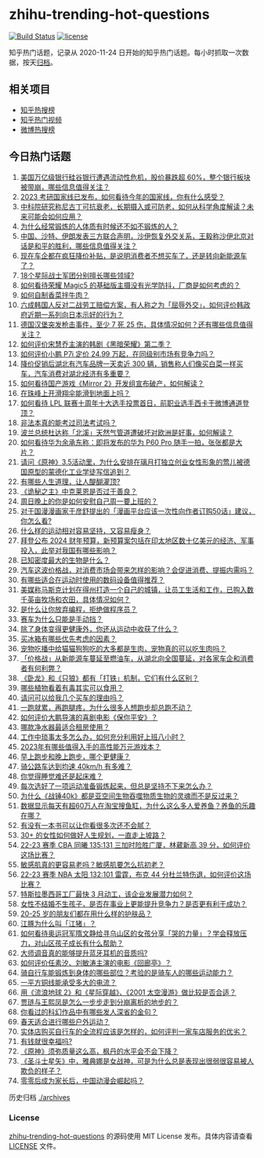 # zhihu-trending-hot-questions

[![Build Status](https://github.com/justjavac/zhihu-trending-hot-questions/workflows/ci/badge.svg?branch=master)](https://github.com/justjavac/zhihu-trending-hot-questions/actions)
[![license](https://img.shields.io/github/license/justjavac/zhihu-trending-hot-questions)](https://github.com/justjavac/zhihu-trending-hot-questions/blob/master/LICENSE)

知乎热门话题，记录从 2020-11-24
日开始的知乎热门话题。每小时抓取一次数据，按天[归档](./archives)。

## 相关项目

- [知乎热搜榜](https://github.com/justjavac/zhihu-trending-top-search)
- [知乎热门视频](https://github.com/justjavac/zhihu-trending-hot-video)
- [微博热搜榜](https://github.com/justjavac/weibo-trending-hot-search)

## 今日热门话题

<!-- BEGIN -->
<!-- 最后更新时间 Sat Mar 11 2023 04:18:31 GMT+0800 (China Standard Time) -->

1. [美国万亿级银行硅谷银行遭遇流动性危机，股价暴跌超 60%，整个银行板块被带崩，哪些信息值得关注？](https://www.zhihu.com/question/588652324)
1. [2023 考研国家线已发布，如何看待今年的国家线，你有什么感受？](https://www.zhihu.com/question/588758457)
1. [中科院研究称尼古丁可抗衰老，长期摄入或可防老，如何从科学角度解读？未来可能会如何应用？](https://www.zhihu.com/question/588644853)
1. [为什么经常锻炼的人体质有时候还不如不锻炼的人？](https://www.zhihu.com/question/587230882)
1. [中国、沙特、伊朗发表三方联合声明，沙伊恢复外交关系，王毅称沙伊北京对话是和平的胜利，哪些信息值得关注？](https://www.zhihu.com/question/588801449)
1. [现在车企都在疯狂降价补贴，是说明消费者不想买车了，还是转向新能源车了？](https://www.zhihu.com/question/588534963)
1. [18个星际战士军团分别擅长哪些领域?](https://www.zhihu.com/question/424184495)
1. [如何看待荣耀 Magic5 的基础版主摄没有光学防抖，厂商是如何考虑的？](https://www.zhihu.com/question/587987798)
1. [如何自制香菜拌牛肉？](https://www.zhihu.com/question/474428670)
1. [六成韩国人反对二战劳工赔偿方案，有人称之为「屈辱外交」，如何评价韩政府近期一系列向日本示好的行为？](https://www.zhihu.com/question/588719276)
1. [德国汉堡突发枪击事件，至少 7 死 25 伤，具体情况如何？还有哪些信息值得关注？](https://www.zhihu.com/question/588661951)
1. [如何评价宋慧乔主演的韩剧《黑暗荣耀》第二季？](https://www.zhihu.com/question/588688922)
1. [如何评价小鹏 P7i 定价 24.99 万起，在同级别市场有竞争力吗？](https://www.zhihu.com/question/588675082)
1. [降价促销后湖北有汽车品牌一天卖近 300 辆，销售称人们像买白菜一样买车，汽车消费对湖北经济有多重要？](https://www.zhihu.com/question/588681863)
1. [如何看待国产游戏《Mirror 2》开发组宣布破产，如何解读？](https://www.zhihu.com/question/588564307)
1. [在珠峰上开滑翔伞能滑到地面上吗？](https://www.zhihu.com/question/587628755)
1. [如何看待 LPL 联赛十周年十大选手投票首日，前职业选手西卡于微博通道登顶？](https://www.zhihu.com/question/588688032)
1. [非法本真的能考过司法考试吗？](https://www.zhihu.com/question/528142390)
1. [波兰总统杜达称「北溪」天然气管道遭破坏对欧洲是好事，如何解读？](https://www.zhihu.com/question/588591955)
1. [如何看待华为余承东称：即将发布的华为 P60 Pro 随手一拍，张张都是大片？](https://www.zhihu.com/question/588448213)
1. [请问《原神》3.5活动里，为什么安排在璃月打独立创业女性形象的莺儿被德国原型的蒙德化工业学徒写信追到？](https://www.zhihu.com/question/588662600)
1. [有哪些人生道理，让人醍醐灌顶?](https://www.zhihu.com/question/557822930)
1. [《诡秘之主》中克莱恩是否过于善良？](https://www.zhihu.com/question/534990450)
1. [周日晚上的你是如何安慰自己周一要上班的？](https://www.zhihu.com/question/586928257)
1. [对于国漫漫画家于彦舒提出的「漫画平台应该一次性向作者订购50话」建议，你怎么看?](https://www.zhihu.com/question/588401514)
1. [什么样的运动相对容易坚持，又容易瘦身？](https://www.zhihu.com/question/585861869)
1. [拜登公布 2024 财年预算，新预算案包括在印太地区数十亿美元的经济、军事投入，此举对我国有哪些影响？](https://www.zhihu.com/question/588688546)
1. [已知密度最大的生物是什么？](https://www.zhihu.com/question/582461671)
1. [汽车这波价格战，对消费市场会带来怎样的影响？会促进消费、提振内需吗？](https://www.zhihu.com/question/588678980)
1. [有哪些适合在运动时使用的数码设备值得推荐？](https://www.zhihu.com/question/587504776)
1. [美媒称马斯克计划在得州打造一个自己的城镇，让员工生活和工作，已购入数千英亩牧场和农田，具体情况如何？](https://www.zhihu.com/question/588652335)
1. [是什么让你放弃编程，拒绝做程序员？](https://www.zhihu.com/question/298287529)
1. [赛车为什么只能是手动挡？](https://www.zhihu.com/question/587959290)
1. [除了身体变得更健康外，你还从运动中收获了什么？](https://www.zhihu.com/question/588085937)
1. [买冰箱有哪些优先考虑的因素？](https://www.zhihu.com/question/584691315)
1. [宠物吃播中给猫猫狗狗吃的大多都是生肉，宠物真的可以吃生肉吗？](https://www.zhihu.com/question/586915291)
1. [「价格战」从新能源车蔓延至燃油车，从湖北向全国蔓延，对各家车企和消费者有何利弊？](https://www.zhihu.com/question/588681871)
1. [《卧龙》和《只狼》都有「打铁」机制，它们有什么区别？](https://www.zhihu.com/question/588502993)
1. [哪些植物看着有毒其实可以食用？](https://www.zhihu.com/question/588149838)
1. [请问可以给我几个买车的理由吗？](https://www.zhihu.com/question/582611364)
1. [一跑就累，再跑腿疼，为什么很多人想跑步却总跑不动？](https://www.zhihu.com/question/587428263)
1. [如何评价大鹏导演的喜剧电影《保你平安》？](https://www.zhihu.com/question/530593636)
1. [哪款净水器最适合租房使用？](https://www.zhihu.com/question/584235988)
1. [工作中琐事太多怎么办，如何充分利用好上班八小时？](https://www.zhihu.com/question/587850963)
1. [2023年有哪些值得入手的高性能万元游戏本？](https://www.zhihu.com/question/588751551)
1. [早上跑步和晚上跑步，哪个更健康？](https://www.zhihu.com/question/588156862)
1. [骑公路车达到均速 40km/h 有多难？](https://www.zhihu.com/question/588085995)
1. [你觉得睡觉难还是起床难？](https://www.zhihu.com/question/587510039)
1. [每次选好了一项运动准备锻炼起来，但总是坚持不下来怎么办？](https://www.zhihu.com/question/586243662)
1. [为什么《战锤40k》都是亚空间生物吞噬物质生物的灵魂而不是反过来？](https://www.zhihu.com/question/587371672)
1. [数据显示每天有超60万人在淘宝搜鱼缸，为什么这么多人爱养鱼？养鱼的乐趣在哪？](https://www.zhihu.com/question/588664485)
1. [有没有一本书可以让你看很多次还不会腻？](https://www.zhihu.com/question/588605804)
1. [30+ 的女性如何做好人生规划，一直走上坡路？](https://www.zhihu.com/question/586919612)
1. [22-23 赛季 CBA 同曦 135:131 三加时险胜广厦，林葳新高 39 分，如何评价这场比赛？](https://www.zhihu.com/question/588562933)
1. [敏感肌真的更容易老吗？敏感肌要怎么抗初老？](https://www.zhihu.com/question/585283957)
1. [22-23 赛季 NBA 太阳 132:101 雷霆，布克 44 分杜兰特伤退，如何评价这场比赛？](https://www.zhihu.com/question/588444378)
1. [特斯拉墨西哥工厂最快 3 月动工，该企业发展潜力如何？](https://www.zhihu.com/question/588454248)
1. [女性不结婚不生孩子，是否在事业上更能提升竞争力？是否更有利于成功？](https://www.zhihu.com/question/44770247)
1. [20-25 岁的朋友们都在用什么样的护肤品？](https://www.zhihu.com/question/285071235)
1. [江豚为什么叫「江猪」？](https://www.zhihu.com/question/463713853)
1. [如何看待奥运冠军隋文静给寻乌山区的女孩分享「哭的力量」？学会释放压力，对山区孩子成长有什么帮助？](https://www.zhihu.com/question/588460871)
1. [大师调音真的能够提升蓝牙耳机的音质吗?](https://www.zhihu.com/question/588666336)
1. [如何评价任素汐、刘敏涛主演的电影《回廊亭》？](https://www.zhihu.com/question/519352714)
1. [骑自行车能锻炼到身体的哪些部位？考验的是骑车人的哪些运动能力？](https://www.zhihu.com/question/586893579)
1. [一平方铜线能承受多大的电流？](https://www.zhihu.com/question/588445094)
1. [用《流浪地球 2》和《星际穿越》、《2001 太空漫游》做比较是否合适？](https://www.zhihu.com/question/588117194)
1. [贾琏与王熙凤是怎么一步步走到分崩离析的地步的？](https://www.zhihu.com/question/452326981)
1. [你看过的科幻作品中有哪些发人深省的金句？](https://www.zhihu.com/question/588549844)
1. [春天适合进行哪些户外运动？](https://www.zhihu.com/question/585906654)
1. [实体店购买自行车的全流程应该是怎样的，如何评判一家车店服务的优劣？](https://www.zhihu.com/question/581736452)
1. [有钱就很幸福吗?](https://www.zhihu.com/question/588719189)
1. [《原神》须弥质量这么高，枫丹的水平会不会下降？](https://www.zhihu.com/question/588265538)
1. [《圣斗士星矢》中，雅典娜是女战神，可是为什么总是表现出很弱很容易被人欺负的样子？](https://www.zhihu.com/question/488698205)
1. [零零后成为家长后，中国动漫会崛起吗？](https://www.zhihu.com/question/580836358)

<!-- END -->

历史归档 [./archives](./archives)

### License

[zhihu-trending-hot-questions](https://github.com/justjavac/zhihu-trending-hot-questions)
的源码使用 MIT License 发布。具体内容请查看 [LICENSE](./LICENSE) 文件。
